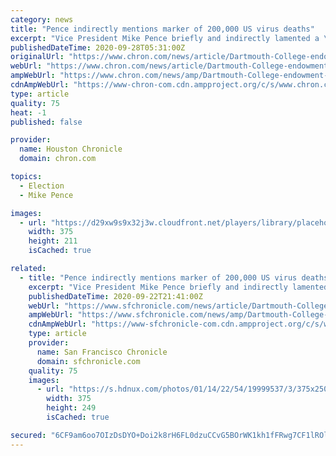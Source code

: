 ```yaml
---
category: news
title: "Pence indirectly mentions marker of 200,000 US virus deaths"
excerpt: "Vice President Mike Pence briefly and indirectly lamented a \"heartbreaking moment\" in the coronavirus pandemic Tuesday, referring to the 200,000 U.S. lives lost without mentioning the actual number. The milestone was reported by Johns Hopkins University,"
publishedDateTime: 2020-09-28T05:31:00Z
originalUrl: "https://www.chron.com/news/article/Dartmouth-College-endowment-up-to-6-billion-15586148.php"
webUrl: "https://www.chron.com/news/article/Dartmouth-College-endowment-up-to-6-billion-15586148.php"
ampWebUrl: "https://www.chron.com/news/amp/Dartmouth-College-endowment-up-to-6-billion-15586148.php"
cdnAmpWebUrl: "https://www-chron-com.cdn.ampproject.org/c/s/www.chron.com/news/amp/Dartmouth-College-endowment-up-to-6-billion-15586148.php"
type: article
quality: 75
heat: -1
published: false

provider:
  name: Houston Chronicle
  domain: chron.com

topics:
  - Election
  - Mike Pence

images:
  - url: "https://d29xw9s9x32j3w.cloudfront.net/players/library/placeholder.png"
    width: 375
    height: 211
    isCached: true

related:
  - title: "Pence indirectly mentions marker of 200,000 US virus deaths"
    excerpt: "Vice President Mike Pence briefly and indirectly lamented a “heartbreaking moment” in the coronavirus pandemic Tuesday, referring to the 200,000 U.S. lives lost without mentioning the actual number. The milestone was reported by Johns Hopkins University,"
    publishedDateTime: 2020-09-22T21:41:00Z
    webUrl: "https://www.sfchronicle.com/news/article/Dartmouth-College-endowment-up-to-6-billion-15586148.php"
    ampWebUrl: "https://www.sfchronicle.com/news/amp/Dartmouth-College-endowment-up-to-6-billion-15586148.php"
    cdnAmpWebUrl: "https://www-sfchronicle-com.cdn.ampproject.org/c/s/www.sfchronicle.com/news/amp/Dartmouth-College-endowment-up-to-6-billion-15586148.php"
    type: article
    provider:
      name: San Francisco Chronicle
      domain: sfchronicle.com
    quality: 75
    images:
      - url: "https://s.hdnux.com/photos/01/14/22/54/19999537/3/375x250.jpg"
        width: 375
        height: 249
        isCached: true

secured: "6CF9am6oo7OIzDsDYO+Doi2k8rH6FL0dzuCCvG5BOrWK1kh1fFRwg7CF1lROlx4uyrTSe5DEIrF99eHt+lJZdFkB9NCXGaU4qMOv1/Pep3SKtWhcmsxrXPW7gGUUAC9tRLbHhdT3/dcAJe5hzNHbO0orgH8ortOxa6+EwGmwSAC3QN3WBWdsdS53vocpAI9gj71417OHlwYn8KlJMTv/Tci3gEGyzKWcXrtjGlMts7gKdIb0H7H2QZIdujknUZTL0u+dZROHEcF99uzqXYu23H1bNTJ7fd1ihtqIfpLBxIHrGGmoiJol21YkTCL77t2DA2XGkO509lFNZmqbdiEsTJH8LthesicbXvl+YbXScYA=;34tiX3ekaPfb/y+h31GZjw=="
---
```


